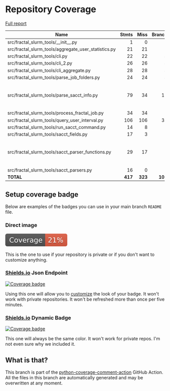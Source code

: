 # Repository Coverage

[Full report](https://htmlpreview.github.io/?https://github.com/fractal-analytics-platform/fractal-slurm-tools/blob/python-coverage-comment-action-data/htmlcov/index.html)

| Name                                                     |    Stmts |     Miss |   Branch |   BrPart |   Cover |   Missing |
|--------------------------------------------------------- | -------: | -------: | -------: | -------: | ------: | --------: |
| src/fractal\_slurm\_tools/\_\_init\_\_.py                |        1 |        0 |        0 |        0 |    100% |           |
| src/fractal\_slurm\_tools/aggregate\_user\_statistics.py |       21 |       21 |        6 |        0 |      0% |      1-41 |
| src/fractal\_slurm\_tools/cli.py                         |       22 |       22 |        4 |        0 |      0% |      1-62 |
| src/fractal\_slurm\_tools/cli\_2.py                      |       26 |       26 |        4 |        0 |      0% |      1-81 |
| src/fractal\_slurm\_tools/cli\_aggregate.py              |       28 |       28 |        4 |        0 |      0% |      1-57 |
| src/fractal\_slurm\_tools/parse\_job\_folders.py         |       24 |       24 |        4 |        0 |      0% |      1-50 |
| src/fractal\_slurm\_tools/parse\_sacct\_info.py          |       79 |       34 |       16 |        2 |     49% |53->exit, 75-76, 114-176 |
| src/fractal\_slurm\_tools/process\_fractal\_job.py       |       34 |       34 |        8 |        0 |      0% |      1-66 |
| src/fractal\_slurm\_tools/query\_user\_interval.py       |      106 |      106 |       30 |        0 |      0% |     1-267 |
| src/fractal\_slurm\_tools/run\_sacct\_command.py         |       14 |        8 |        2 |        0 |     38% |     21-41 |
| src/fractal\_slurm\_tools/sacct\_fields.py               |       17 |        3 |        8 |        1 |     84% |     43-45 |
| src/fractal\_slurm\_tools/sacct\_parser\_functions.py    |       29 |       17 |        8 |        0 |     32% |10, 14-16, 23-31, 35, 39-41, 45 |
| src/fractal\_slurm\_tools/sacct\_parsers.py              |       16 |        0 |        8 |        0 |    100% |           |
|                                                **TOTAL** |  **417** |  **323** |  **102** |    **3** | **21%** |           |


## Setup coverage badge

Below are examples of the badges you can use in your main branch `README` file.

### Direct image

[![Coverage badge](https://raw.githubusercontent.com/fractal-analytics-platform/fractal-slurm-tools/python-coverage-comment-action-data/badge.svg)](https://htmlpreview.github.io/?https://github.com/fractal-analytics-platform/fractal-slurm-tools/blob/python-coverage-comment-action-data/htmlcov/index.html)

This is the one to use if your repository is private or if you don't want to customize anything.

### [Shields.io](https://shields.io) Json Endpoint

[![Coverage badge](https://img.shields.io/endpoint?url=https://raw.githubusercontent.com/fractal-analytics-platform/fractal-slurm-tools/python-coverage-comment-action-data/endpoint.json)](https://htmlpreview.github.io/?https://github.com/fractal-analytics-platform/fractal-slurm-tools/blob/python-coverage-comment-action-data/htmlcov/index.html)

Using this one will allow you to [customize](https://shields.io/endpoint) the look of your badge.
It won't work with private repositories. It won't be refreshed more than once per five minutes.

### [Shields.io](https://shields.io) Dynamic Badge

[![Coverage badge](https://img.shields.io/badge/dynamic/json?color=brightgreen&label=coverage&query=%24.message&url=https%3A%2F%2Fraw.githubusercontent.com%2Ffractal-analytics-platform%2Ffractal-slurm-tools%2Fpython-coverage-comment-action-data%2Fendpoint.json)](https://htmlpreview.github.io/?https://github.com/fractal-analytics-platform/fractal-slurm-tools/blob/python-coverage-comment-action-data/htmlcov/index.html)

This one will always be the same color. It won't work for private repos. I'm not even sure why we included it.

## What is that?

This branch is part of the
[python-coverage-comment-action](https://github.com/marketplace/actions/python-coverage-comment)
GitHub Action. All the files in this branch are automatically generated and may be
overwritten at any moment.